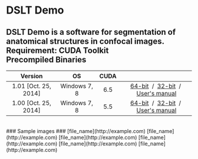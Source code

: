DSLT Demo
======================
DSLT Demo is a software for segmentation of anatomical structures in confocal images.  
Requirement: CUDA Toolkit
<br>
Precompiled Binaries
------
 Version  |  OS  |  CUDA  |    |
:------: | :------: | :------: | :------: |
 1.01  [Oct. 25, 2014]  |  Windows 7, 8  |  6.5  |  [64-bit](http://example.com)&nbsp; / &nbsp;[32-bit](http://example.com)&nbsp; / &nbsp;[User's manual](http://example.com)  |
 1.00  [Oct. 25, 2014]  |  Windows 7, 8  |  5.5  |  [64-bit](http://example.com)&nbsp; / &nbsp;[32-bit](http://example.com)&nbsp; / &nbsp;[User's manual](http://example.com)  |
<br>
### Sample images ###
[file_name](http://example.com)  
[file_name](http://example.com)  
[file_name](http://example.com)  
[file_name](http://example.com)  
[file_name](http://example.com)  
[file_name](http://example.com)
